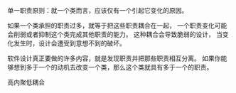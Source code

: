 单一职责原则：就一个类而言，应该仅有一个引起它变化的原因。

如果一个类承担的职责过多，就等于把这些职责耦合在一起，
一个职责变化可能会削弱或者抑制这个类完成其他职责的能力。
这种耦合会导致脆弱的设计，
当变化发生时，设计会遭受到意想不到的破坏。

软件设计真正要做的许多内容，就是发现职责并把那些职责相互分离。
如果你能够想到多于一个的动机去改变一个类，那么这个类就具有多于一个的职责。

高内聚低耦合